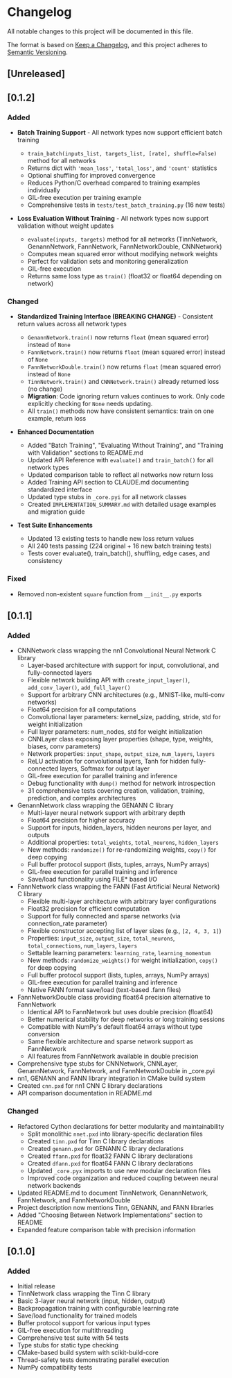 # Changelog

All notable changes to this project will be documented in this file.

The format is based on [Keep a Changelog](https://keepachangelog.com/en/1.0.0/),
and this project adheres to [Semantic Versioning](https://semver.org/spec/v2.0.0.html).

## [Unreleased]

## [0.1.2]

### Added
- **Batch Training Support** - All network types now support efficient batch training
  - `train_batch(inputs_list, targets_list, [rate], shuffle=False)` method for all networks
  - Returns dict with `'mean_loss'`, `'total_loss'`, and `'count'` statistics
  - Optional shuffling for improved convergence
  - Reduces Python/C overhead compared to training examples individually
  - GIL-free execution per training example
  - Comprehensive tests in `tests/test_batch_training.py` (16 new tests)

- **Loss Evaluation Without Training** - All network types now support validation without weight updates
  - `evaluate(inputs, targets)` method for all networks (TinnNetwork, GenannNetwork, FannNetwork, FannNetworkDouble, CNNNetwork)
  - Computes mean squared error without modifying network weights
  - Perfect for validation sets and monitoring generalization
  - GIL-free execution
  - Returns same loss type as `train()` (float32 or float64 depending on network)

### Changed
- **Standardized Training Interface (BREAKING CHANGE)** - Consistent return values across all network types
  - `GenannNetwork.train()` now returns `float` (mean squared error) instead of `None`
  - `FannNetwork.train()` now returns `float` (mean squared error) instead of `None`
  - `FannNetworkDouble.train()` now returns `float` (mean squared error) instead of `None`
  - `TinnNetwork.train()` and `CNNNetwork.train()` already returned loss (no change)
  - **Migration**: Code ignoring return values continues to work. Only code explicitly checking for `None` needs updating.
  - All `train()` methods now have consistent semantics: train on one example, return loss

- **Enhanced Documentation**
  - Added "Batch Training", "Evaluating Without Training", and "Training with Validation" sections to README.md
  - Updated API Reference with `evaluate()` and `train_batch()` for all network types
  - Updated comparison table to reflect all networks now return loss
  - Added Training API section to CLAUDE.md documenting standardized interface
  - Updated type stubs in `_core.pyi` for all network classes
  - Created `IMPLEMENTATION_SUMMARY.md` with detailed usage examples and migration guide

- **Test Suite Enhancements**
  - Updated 13 existing tests to handle new loss return values
  - All 240 tests passing (224 original + 16 new batch training tests)
  - Tests cover evaluate(), train_batch(), shuffling, edge cases, and consistency

### Fixed
- Removed non-existent `square` function from `__init__.py` exports

## [0.1.1]

### Added
- CNNNetwork class wrapping the nn1 Convolutional Neural Network C library
  - Layer-based architecture with support for input, convolutional, and fully-connected layers
  - Flexible network building API with `create_input_layer()`, `add_conv_layer()`, `add_full_layer()`
  - Support for arbitrary CNN architectures (e.g., MNIST-like, multi-conv networks)
  - Float64 precision for all computations
  - Convolutional layer parameters: kernel_size, padding, stride, std for weight initialization
  - Full layer parameters: num_nodes, std for weight initialization
  - CNNLayer class exposing layer properties (shape, type, weights, biases, conv parameters)
  - Network properties: `input_shape`, `output_size`, `num_layers`, `layers`
  - ReLU activation for convolutional layers, Tanh for hidden fully-connected layers, Softmax for output layer
  - GIL-free execution for parallel training and inference
  - Debug functionality with `dump()` method for network introspection
  - 31 comprehensive tests covering creation, validation, training, prediction, and complex architectures
- GenannNetwork class wrapping the GENANN C library
  - Multi-layer neural network support with arbitrary depth
  - Float64 precision for higher accuracy
  - Support for inputs, hidden_layers, hidden neurons per layer, and outputs
  - Additional properties: `total_weights`, `total_neurons`, `hidden_layers`
  - New methods: `randomize()` for re-randomizing weights, `copy()` for deep copying
  - Full buffer protocol support (lists, tuples, arrays, NumPy arrays)
  - GIL-free execution for parallel training and inference
  - Save/load functionality using FILE* based I/O
- FannNetwork class wrapping the FANN (Fast Artificial Neural Network) C library
  - Flexible multi-layer architecture with arbitrary layer configurations
  - Float32 precision for efficient computation
  - Support for fully connected and sparse networks (via connection_rate parameter)
  - Flexible constructor accepting list of layer sizes (e.g., `[2, 4, 3, 1]`)
  - Properties: `input_size`, `output_size`, `total_neurons`, `total_connections`, `num_layers`, `layers`
  - Settable learning parameters: `learning_rate`, `learning_momentum`
  - New methods: `randomize_weights()` for weight initialization, `copy()` for deep copying
  - Full buffer protocol support (lists, tuples, arrays, NumPy arrays)
  - GIL-free execution for parallel training and inference
  - Native FANN format save/load (text-based .fann files)
- FannNetworkDouble class providing float64 precision alternative to FannNetwork
  - Identical API to FannNetwork but uses double precision (float64)
  - Better numerical stability for deep networks or long training sessions
  - Compatible with NumPy's default float64 arrays without type conversion
  - Same flexible architecture and sparse network support as FannNetwork
  - All features from FannNetwork available in double precision
- Comprehensive type stubs for CNNNetwork, CNNLayer, GenannNetwork, FannNetwork, and FannNetworkDouble in _core.pyi
- nn1, GENANN and FANN library integration in CMake build system
- Created `cnn.pxd` for nn1 CNN C library declarations
- API comparison documentation in README.md

### Changed
- Refactored Cython declarations for better modularity and maintainability
  - Split monolithic `nnet.pxd` into library-specific declaration files
  - Created `tinn.pxd` for Tinn C library declarations
  - Created `genann.pxd` for GENANN C library declarations
  - Created `ffann.pxd` for float32 FANN C library declarations
  - Created `dfann.pxd` for float64 FANN C library declarations
  - Updated `_core.pyx` imports to use new modular declaration files
  - Improved code organization and reduced coupling between neural network backends
- Updated README.md to document TinnNetwork, GenannNetwork, FannNetwork, and FannNetworkDouble
- Project description now mentions Tinn, GENANN, and FANN libraries
- Added "Choosing Between Network Implementations" section to README
- Expanded feature comparison table with precision information

## [0.1.0]

### Added
- Initial release
- TinnNetwork class wrapping the Tinn C library
- Basic 3-layer neural network (input, hidden, output)
- Backpropagation training with configurable learning rate
- Save/load functionality for trained models
- Buffer protocol support for various input types
- GIL-free execution for multithreading
- Comprehensive test suite with 54 tests
- Type stubs for static type checking
- CMake-based build system with scikit-build-core
- Thread-safety tests demonstrating parallel execution
- NumPy compatibility tests
